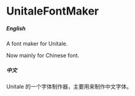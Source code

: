 # UnitaleFontMaker 
##### English 

A font maker for Unitale. 

Now mainly for Chinese font. 

##### 中文 

Unitale 的一个字体制作器，主要用来制作中文字体。 